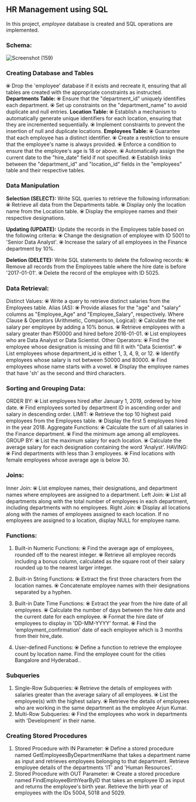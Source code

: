  ## HR Management using SQL
In this project, _employee_ database is created and SQL operations are implemented.

### Schema:
![Screenshot (159)](https://github.com/user-attachments/assets/c19355da-40b0-4435-bcb7-1ef5d72eb661)

### Creating Database and Tables
⦿  Drop the 'employee' database if it exists and recreate it, ensuring that all tables are created with the appropriate constraints as instructed.
**Departments Table:**
⦿  Ensure that the "department_id" uniquely identifies each department.
⦿  Set up constraints on the "department_name" to avoid duplicate and null entries.
**Location Table:**
⦿  Establish a mechanism to automatically generate unique identifiers for each location, ensuring that they are incremented sequentially.
⦿  Implement constraints to prevent the insertion of null and duplicate locations.
**Employees Table:**
⦿  Guarantee that each employee has a distinct identifier.
⦿  Create a restriction to ensure that the employee's name is always provided.
⦿  Enforce a condition to ensure that the employee's age is 18 or above.
⦿  Automatically assign the current date to the "hire_date" field if not specified.
⦿  Establish links between the "department_id" and "location_id" fields in the "employees" table and their respective tables.

### Data Manipulation
**Selection (SELECT):** Write SQL queries to retrieve the following information:
⦿  Retrieve all data from the Departments table.
⦿  Display only the location name from the Location table.
⦿  Display the employee names and their respective designations.
 
**Updating (UPDATE):** Update the records in the Employees table based on the following criteria:
⦿  Change the designation of employee with ID 5001 to 'Senior Data Analyst'.
⦿  Increase the salary of all employees in the Finance department by 10%.

**Deletion (DELETE):** Write SQL statements to delete the following records:
⦿  Remove all records from the Employees table where the hire date is before '2017-01-01'.
⦿  Delete the record of the employee with ID 5025.

### Data Retrieval:
Distinct Values:
⦿  Write a query to retrieve distinct salaries from the Employees table.
Alias (AS):
⦿  Provide aliases for the "age" and "salary" columns as "Employee_Age" and "Employee_Salary", respectively.
Where Clause & Operators (Arithmetic, Comparison, Logical):
⦿  Calculate the net salary per employee by adding a 10% bonus.
⦿  Retrieve employees with a salary greater than ₹50000 and hired before 2016-01-01.
⦿  List employees who are Data Analyst or Data Scientist.
Other Operators:
⦿  Find the employee whose designation is missing and fill it with "Data Scientist".
⦿  List employees whose department_id is either 1, 3, 4, 9, or 12.
⦿  Identify employees whose salary is not between 50000 and 80000.
⦿  Find employees whose name starts with a vowel.
⦿  Display the employee names that have 'sh' as the second and third characters.

### Sorting and Grouping Data:
ORDER BY:
⦿  List employees hired after January 1, 2019, ordered by hire date.
⦿  Find employees sorted by department ID in ascending order and salary in descending order.
LIMIT:
⦿  Retrieve the top 10 highest paid employees from the Employees table.
⦿  Display the first 5 employees hired in the year 2018.
Aggregate Functions:
⦿  Calculate the sum of all salaries in the Finance department.
⦿  Find the minimum age among all employees.
GROUP BY:
⦿  List the maximum salary for each location.
⦿  Calculate the average salary for each designation containing the word 'Analyst'.
HAVING:
⦿  Find departments with less than 3 employees.
⦿  Find locations with female employees whose average age is below 30.

### Joins:
Inner Join:
⦿  List employee names, their designations, and department names where employees are assigned to a department.
Left Join:
⦿  List all departments along with the total number of employees in each department, including departments with no employees.
Right Join:
⦿  Display all locations along with the names of employees assigned to each location. If no employees are assigned to a location, display NULL for employee name.

### Functions:
1. Built-in Numeric Functions:
⦿  Find the average age of employees, rounded off to the nearest integer.
⦿  Retrieve all employee records including a bonus column, calculated as the square root of their salary rounded up to the nearest larger integer.
2. Built-in String Functions:
⦿  Extract the first three characters from the location names.
⦿  Concatenate employee names with their designations separated by a hyphen.

3. Built-in Date Time Functions:
⦿  Extract the year from the hire date of all employees.
⦿  Calculate the number of days between the hire date and the current date for each employee.
⦿  Format the hire date of employees to display in 'DD-MM-YYYY' format.
⦿  Find the 'employment_confirmation' date of each employee which is 3 months from their hire_date.
4. User-defined Functions:
⦿  Define a function to retrieve the employee count by location name. Find the employee count for the cities Bangalore and Hyderabad..

### Subqueries
1. Single-Row Subqueries:
⦿  Retrieve the details of employees with salaries greater than the average salary of all employees.
⦿  List the employee(s) with the highest salary.
⦿  Retrieve the details of employees who are working in the same department as the employee Arjun Kumar.
2. Multi-Row Subqueries:
⦿  Find the employees who work in departments with 'Development' in their name.

### Creating Stored Procedures
1. Stored Procedure with IN Parameter:
⦿  Define a stored procedure named GetEmployeesByDepartmentName that takes a department name as input and retrieves employees belonging to that department. Retrieve employee details of the departments 'IT' and 'Human Resources'.
2. Stored Procedure with OUT Parameter:
⦿  Create a stored procedure named FindEmployeeBirthYearByID that takes an employee ID as input and returns the employee's birth year. Retrieve the birth year of employees with the IDs 5004, 5018 and 5029.
